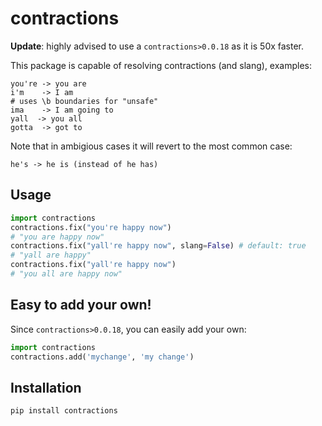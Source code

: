 # contractions

**Update**: highly advised to use a `contractions>0.0.18` as it is 50x faster.

This package is capable of resolving contractions (and slang), examples:

```
you're -> you are
i'm    -> I am
# uses \b boundaries for "unsafe"
ima    -> I am going to
yall  -> you all
gotta  -> got to
```

Note that in ambigious cases it will revert to the most common case:

    he's -> he is (instead of he has)

## Usage

```python
import contractions
contractions.fix("you're happy now")
# "you are happy now"
contractions.fix("yall're happy now", slang=False) # default: true
# "yall are happy"
contractions.fix("yall're happy now")
# "you all are happy now"
```

## Easy to add your own!

Since `contractions>0.0.18`, you can easily add your own:

```python
import contractions
contractions.add('mychange', 'my change')
```

## Installation

```shell
pip install contractions
```
